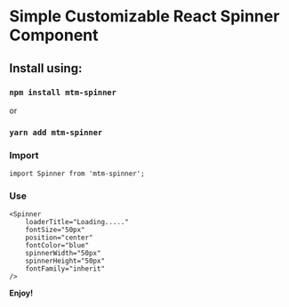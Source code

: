 # Simple Customizable React Spinner Component

## Install using:

### `npm install mtm-spinner`
or
### `yarn add mtm-spinner`

### Import
```
import Spinner from 'mtm-spinner';
```

### Use
```
<Spinner
    loaderTitle="Loading....."
    fontSize="50px"
    position="center"
    fontColor="blue"
    spinnerWidth="50px"
    spinnerHeight="50px"
    fontFamily="inherit"
/>
```  

**Enjoy!**
